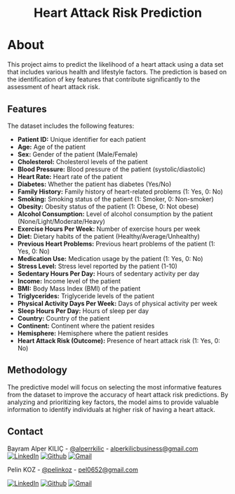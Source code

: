 <a name="readme-top"></a>


<div align="center"><h1>Heart Attack Risk Prediction</h1></div>

# About

This project aims to predict the likelihood of a heart attack using a data set that includes various health and lifestyle factors. The prediction is based on the identification of key features that contribute significantly to the assessment of heart attack risk.

## Features

The dataset includes the following features:

- **Patient ID:** Unique identifier for each patient
- **Age:** Age of the patient
- **Sex:** Gender of the patient (Male/Female)
- **Cholesterol:** Cholesterol levels of the patient
- **Blood Pressure:** Blood pressure of the patient (systolic/diastolic)
- **Heart Rate:** Heart rate of the patient
- **Diabetes:** Whether the patient has diabetes (Yes/No)
- **Family History:** Family history of heart-related problems (1: Yes, 0: No)
- **Smoking:** Smoking status of the patient (1: Smoker, 0: Non-smoker)
- **Obesity:** Obesity status of the patient (1: Obese, 0: Not obese)
- **Alcohol Consumption:** Level of alcohol consumption by the patient (None/Light/Moderate/Heavy)
- **Exercise Hours Per Week:** Number of exercise hours per week
- **Diet:** Dietary habits of the patient (Healthy/Average/Unhealthy)
- **Previous Heart Problems:** Previous heart problems of the patient (1: Yes, 0: No)
- **Medication Use:** Medication usage by the patient (1: Yes, 0: No)
- **Stress Level:** Stress level reported by the patient (1-10)
- **Sedentary Hours Per Day:** Hours of sedentary activity per day
- **Income:** Income level of the patient
- **BMI:** Body Mass Index (BMI) of the patient
- **Triglycerides:** Triglyceride levels of the patient
- **Physical Activity Days Per Week:** Days of physical activity per week
- **Sleep Hours Per Day:** Hours of sleep per day
- **Country:** Country of the patient
- **Continent:** Continent where the patient resides
- **Hemisphere:** Hemisphere where the patient resides
- **Heart Attack Risk (Outcome):** Presence of heart attack risk (1: Yes, 0: No)

## Methodology

The predictive model will focus on selecting the most informative features from the dataset to improve the accuracy of heart attack risk predictions. By analyzing and prioritizing key factors, the model aims to provide valuable information to identify individuals at higher risk of having a heart attack.

## Contact


Bayram Alper KILIÇ - [@alperrkilic](https://www.linkedin.com/in/bayram-alper-kilic/) - alperkilicbusiness@gmail.com  
[![LinkedIn][linkedin-shield]][linkedin-url]
[![Github][github-shield]][github1-url]
[![Gmail][gmail-shield]][gmail1-url]


Pelin KOZ - [@pelinkoz](https://github.com/pelinkoz) - pel0652@gmail.com

[![LinkedIn][linkedin-shield]][linkedin2-url]
[![Github][github-shield]][github2-url]
[![Gmail][gmail-shield]][gmail2-url]


<!-- Shields -->

[contributors-shield]: https://img.shields.io/github/contributors/alperrkilic/heart-attack-prediction.svg?style=for-the-badge
[forks-shield]: https://img.shields.io/github/forks/alperrkilic/heart-attack-prediction.svg?style=for-the-badge
[stars-shield]: https://img.shields.io/github/stars/alperrkilic/heart-attack-prediction.svg?style=for-the-badge
[issues-shield]: https://img.shields.io/github/issues/alperrkilic/heart-attack-prediction.svg?style=for-the-badge
[license-shield]: https://img.shields.io/github/license/alperrkilic/heart-attack-prediction.svg?style=for-the-badge
[github-shield]: https://img.shields.io/badge/GitHub-100000?style=for-the-badge&logo=github&logoColor=white
[gmail-shield]: https://img.shields.io/badge/Gmail-D14836?style=for-the-badge&logo=gmail&logoColor=white
[linkedin-shield]: https://img.shields.io/badge/-LinkedIn-black.svg?style=for-the-badge&logo=linkedin&colorB=555


<!-- Shield URL -->

[contributors-url]: https://github.com/alperrkilic/heart-attack-prediction/graphs/contributors
[forks-url]: https://github.com/alperrkilic/heart-attack-prediction/network/members
[stars-url]: https://github.com/alperrkilic/heart-attack-prediction/stargazers
[issues-url]: https://github.com/alperrkilic/heart-attack-prediction/issues
[license-url]: https://github.com/alperrkilic/heart-attack-prediction/blob/master/LICENSE.txt


<!-- Contact Links -->

[linkedin-url]: https://www.linkedin.com/in/bayram-alper-kilic/
[linkedin2-url]: https://www.linkedin.com/in/pelin-koz-5a2874222/

[github1-url]:https://github.com/alperrkilic
[github2-url]: https://github.com/pelinkoz

[gmail1-url]: mailto:alperkilicbusiness@gmail.com
[gmail2-url]: mailto:pel0652@gmail.com
